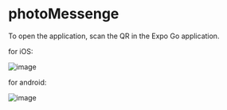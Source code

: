 # photoMessenge
To open the application, scan the QR in the Expo Go application.

for iOS:

![image](https://github.com/ISoRkAI/photoMessenge/assets/98584314/284c7938-d6a4-49f3-a64d-c90060122ece)

for android:

![image](https://github.com/ISoRkAI/photoMessenge/assets/98584314/5cfaa6e7-dd82-41b2-9fb6-04dc818ec8a3)



